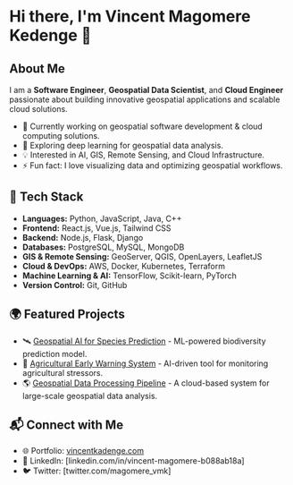 # Hi there, I'm Vincent Magomere Kedenge 👋

## About Me
I am a **Software Engineer**, **Geospatial Data Scientist**, and **Cloud Engineer** passionate about building innovative geospatial applications and scalable cloud solutions.

- 🔭 Currently working on geospatial software development & cloud computing solutions.
- 🌱 Exploring deep learning for geospatial data analysis.
- 💡 Interested in AI, GIS, Remote Sensing, and Cloud Infrastructure.
- ⚡ Fun fact: I love visualizing data and optimizing geospatial workflows.

## 🔧 Tech Stack
- **Languages:** Python, JavaScript, Java, C++
- **Frontend:** React.js, Vue.js, Tailwind CSS
- **Backend:** Node.js, Flask, Django
- **Databases:** PostgreSQL, MySQL, MongoDB
- **GIS & Remote Sensing:** GeoServer, QGIS, OpenLayers, LeafletJS
- **Cloud & DevOps:** AWS, Docker, Kubernetes, Terraform
- **Machine Learning & AI:** TensorFlow, Scikit-learn, PyTorch
- **Version Control:** Git, GitHub

## 🌍 Featured Projects
- 🛰 [Geospatial AI for Species Prediction](#) - ML-powered biodiversity prediction model.
- 🌿 [Agricultural Early Warning System](#) - AI-driven tool for monitoring agricultural stressors.
- 🌎 [Geospatial Data Processing Pipeline](#) - A cloud-based system for large-scale geospatial data analysis.

## 📬 Connect with Me
- 🌐 Portfolio: [vincentkadenge.com](#)
- 💼 LinkedIn: [linkedin.com/in/vincent-magomere-b088ab18a]
- 🐦 Twitter: [twitter.com/magomere_vmk]
